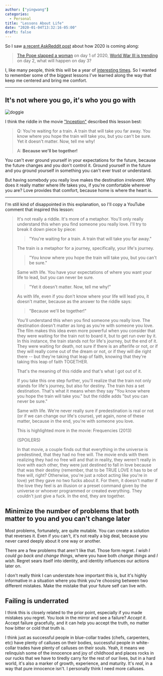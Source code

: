 ```yaml
---
author: ["yingwang"]
categories:
  - Personal
title: "Lessons About Life"
date: "2020-01-04T13:32:16-05:00"
draft: false
---
```


So I saw [a recent AskReddit
post](https://www.reddit.com/r/AskReddit/comments/ejfvct/the_pope_slapped_a_woman_on_day_1_of_2020_world/)
about how 2020 is coming along:

> [The Pope slapped a
> woman](https://abcnews.go.com/International/pope-francis-apologizes-slapping-womans-hand-grabbed/story?id=68016574)
> on day 1 of 2020, [World War III is
> trending](https://thehill.com/homenews/administration/476766-world-war-iii-memes-take-off-on-social-media-after-us-strike-killing)
> on day 2, what will happen on day 3?

I, like many people, think this will be a year of [interesting
times](https://en.wikipedia.org/wiki/May_you_live_in_interesting_times). So I
wanted to remember some of the biggest lessons I've learned along the way that
keep me centered and bring me comfort.

__________

## **It's not where you go, it's who you go with**

![doggie](/img/posts/2020/01/04/lessons_about_life_1.jpg)

I think the riddle in the movie
["Inception"](https://en.wikipedia.org/wiki/Inception) described this lesson
best:

> Q: You're waiting for a train. A train that will take you far away. You know
> where you hope the train will take you, but you can't be sure. Yet it
> doesn't matter. Now, tell me why!
>
> A: **Because we'll be together!**

You can't ever ground yourself in your expectations for the future, because the
future changes and you don't control it. Ground yourself in the future and you
ground yourself in something you can't ever trust or understand.

But having somebody you really love makes the destination *irrelevant*. Why does
it really matter where life takes you, if you're comfortable wherever you are?
Love provides that comfort, because home is where the heart is.

__________

I'm still kind of disappointed in this explanation, so I'll copy a YouTube
comment that inspired this lesson:

> It's not really a riddle. It's more of a metaphor. You'll only really
> understand this when you find someone you really love. I'll try to break it
> down piece by piece:
>
> > "You're waiting for a train. A train that will take you far away."
>
> The train is a metaphor for a journey, specifically, your life's journey.
>
> > "You know where you hope the train will take you, but you can't be sure."
>
> Same with life. You have your expectations of where you want your life to lead, but you can never be sure.
>
> > "Yet it doesn't matter. Now, tell me why!"
>
> As with life, even if you don't know where your life will lead you, it doesn't
> matter, because as the answer to the riddle says:
>
> > "Because we'll be together!"
>
> You'll understand this when you find someone you really love. The destination
> doesn't matter as long as you're with someone you love. The film makes this
> idea even more powerful when you consider that they were waiting for the train
> not to board it, but to get run over by it. In this instance, the train stands
> not for life's journey, but the end of it. They were waiting for death, not
> sure if there is an afterlife or not, or if they will really come out of the
> dream or not, or if they will die right there -- but they're taking that leap
> of faith, knowing that they're taking this leap of faith TOGETHER.
>
> That's the meaning of this riddle and that's what I got out of it.
>
> If you take this one step further, you'll realize that the train not only
> stands for life's journey, but also for destiny. The train *has* a set
> destination. That's what it means when they say "You know where you hope the
> train will take you." but the riddle adds "but you can never be sure."
>
> Same with life. We're never really sure if predestination is real or not (or
> if we can change our life's course), yet again, none of these matter, because
> in the end, you're with someone you love.
>
> This is highlighted more in the movie: Frequencies (2013)
>
> (SPOILERS)
>
> In that movie, a couple finds out that everything in the universe is
> predestined, that they had no free will. The movie ends with them realizing
> they had no free will and that in reality, they weren't really in love with
> each other, they were just destined to fall in love because that was their
> destiny (remember, that to be TRUE LOVE it has to be of free will, right?
> Otherwise, you're just a robot acting like you're in love) yet they gave no
> two fucks about it. For them, it doesn't matter if the love they feel is an
> illusion or a preset command given by the universe or whoever programmed or
> created everything. They couldn't just give a fuck. In the end, they are
> together.

## **Minimize the number of problems that both matter to you and you can't change later**

Most problems, fortunately, are quite mutable. You can create a solution that
reverses it. Even if you can't, it's not really a big deal, because you never
cared deeply about it one way or another.

There are a few problems that aren't like that. Those form regret. *I wish I
could go back and change things*, where you have both *change things* and *I
wish*. Regret sears itself into identity, and identity influences our actions
later on.

I don't really think I can understate how important this is, but it's highly
informative in a situation where you think you're choosing between two different
mistakes. Make the mistake that your future self can live with.

## **Failing is underrated**

I think this is closely related to the prior point, especially if you made
mistakes you regret. You look in the mirror and see a failure? *Accept it*.
Accept failure gracefully, and it can help you accept the truth, no matter how
bitter or cold that truth is.

I think just as successful people in blue-collar trades (chefs, carpenters, etc)
have plenty of calluses on their bodies, successful people in white-collar
trades have plenty of calluses on their souls. Yeah, it means we relinquish some
of the innocence and joy of childhood and places rocks in our rucks that we have
to tiredly carry for the rest of our lives, but in a hard world, it's also a
marker of growth, experience, and maturity. It's *real*, in a way that pure
innocence isn't. I personally think I need more calluses.
